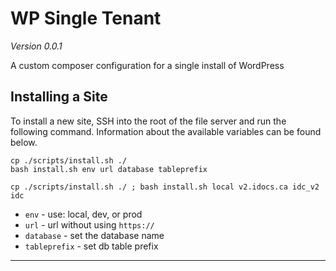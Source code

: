 # WP Single Tenant

_Version 0.0.1_

A custom composer configuration for a single install of WordPress

## Installing a Site

To install a new site, SSH into the root of the file server and run the following command. Information about the available variables can be found below.

```
cp ./scripts/install.sh ./
bash install.sh env url database tableprefix

cp ./scripts/install.sh ./ ; bash install.sh local v2.idocs.ca idc_v2 idc
```

- `env` - use: local, dev, or prod
- `url` - url without using `https://`
- `database` - set the database name
- `tableprefix` - set db table prefix

---